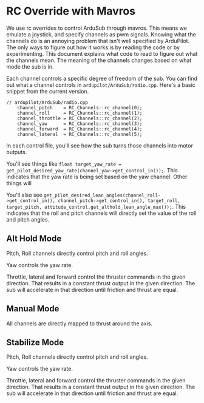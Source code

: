 # RC Override with Mavros

We use rc overrides to control ArduSub through mavros. This means we emulate a 
joystick, and specify channels as pwm signals. Knowing what the channels do is
an annoying problem that isn't well specified by ArduPilot. The only ways to 
figure out how it works is by reading the code or by experimenting. This 
document explains what code to read to figure out what the channels mean. The 
meaning of the channels changes based on what mode the sub is in.

Each channel controls a specific degree of freedom of the sub. You can find out
what a channel controls in `ardupilot/ArduSub/radio.cpp`. Here's a basic snippet
from the current version.

```
// ardupilot/ArduSub/radio.cpp
    channel_pitch    = RC_Channels::rc_channel(0);
    channel_roll     = RC_Channels::rc_channel(1);
    channel_throttle = RC_Channels::rc_channel(2);
    channel_yaw      = RC_Channels::rc_channel(3);
    channel_forward  = RC_Channels::rc_channel(4);
    channel_lateral  = RC_Channels::rc_channel(5);
```

In each control file, you'll see how the sub turns those channels into motor outputs.

You'll see things like `float target_yaw_rate = get_pilot_desired_yaw_rate(channel_yaw->get_control_in());`. This indicates that the yaw rate is being set based on the yaw channel. Other things will 

You'll also see `get_pilot_desired_lean_angles(channel_roll->get_control_in(), channel_pitch->get_control_in(), target_roll, target_pitch, attitude_control.get_althold_lean_angle_max());`. This indicates that the roll and pitch channels will directly set the value of the roll and pitch angles.
    

## Alt Hold Mode
Pitch, Roll channels directly control pitch and roll angles. 

Yaw controls the yaw rate.

Throttle, lateral and forward control the thruster commands in the given 
direction. That results in a constant thrust output in the given direction. The
sub will accelerate in that direction until friction and thrust are equal.

## Manual Mode
All channels are directly mapped to thrust around the axis.

## Stabilize Mode
Pitch, Roll channels directly control pitch and roll angles. 

Yaw controls the yaw rate.

Throttle, lateral and forward control the thruster commands in the given 
direction. That results in a constant thrust output in the given direction. The
sub will accelerate in that direction until friction and thrust are equal.
